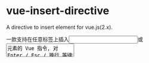 # vue-insert-directive
A directive to insert element for vue.js(2.x).

一款支持在任意标签上插入<input />或 <textarea />元素的 Vue 指令, 对 Enter / Esc / 换行 等键盘事件处理过.

####  Demo:
  [🔗](https://monsteranan.github.io/vue-insert-directive)
	
### Import
```js
import InsertDirective from 'vue-insert-derective' // Es6 module

```
####  Use/使用:

```javascript

<template>
  <span v-input="{value: () => value, input:=>value = v }" tabindex="0" >{{value}}</span>
</template>


<script>
import InsertDirective from "../src/vue-insert-directive";

export default {
    name:'...',
    directives: {
      input: InsertDirective,
    },
}
</script>
<style>
@import url("../src/vue-insert-directive.css");

</style>

```


## Install
```
yarn
or
npm install
```

### Dev
```
yarn dev
or
npm run dev
```



